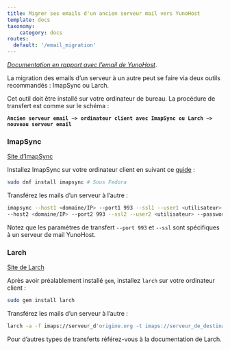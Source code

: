 ```yaml
---
title: Migrer ses emails d'un ancien serveur mail vers YunoHost
template: docs
taxonomy:
    category: docs
routes:
  default: '/email_migration'
---
```


*[Documentation en rapport avec l’email de YunoHost](/email)*.

La migration des emails d’un serveur à un autre peut se faire via deux outils recommandés : ImapSync ou Larch.

Cet outil doit être installé sur votre ordinateur de bureau. La procédure de transfert est comme sur le schéma :

**`Ancien serveur email −> ordinateur client avec ImapSync ou Larch −> nouveau serveur email`**

### ImapSync

[Site d’ImapSync](http://imapsync.lamiral.info/)

Installez ImapSync sur votre ordinateur client en suivant ce [guide](http://imapsync.lamiral.info/INSTALL) :

```bash
sudo dnf install imapsync # Sous Fedora
```

Transférez les mails d’un serveur à l’autre :

```bash
imapsync --host1 <domaine/IP> --port1 993 --ssl1 --user1 <utilisateur> --password1 <mdp> \
--host2 <domaine/IP> --port2 993 --ssl2 --user2 <utilisateur> --password2 <mot de passe>
```

Notez que les paramètres de transfert `--port 993` et `--ssl` sont spécifiques à un serveur de mail YunoHost.

### Larch

[Site de Larch](https://github.com/rgrove/larch/)

Après avoir préalablement installé `gem`, installez `larch` sur votre ordinateur client :

```bash
sudo gem install larch
```

Transférez les mails d’un serveur à l’autre :

```bash
larch -a -f imaps://serveur_d'origine.org -t imaps://serveur_de_destination.org
```

Pour d’autres types de transferts référez-vous à la documentation de Larch.
